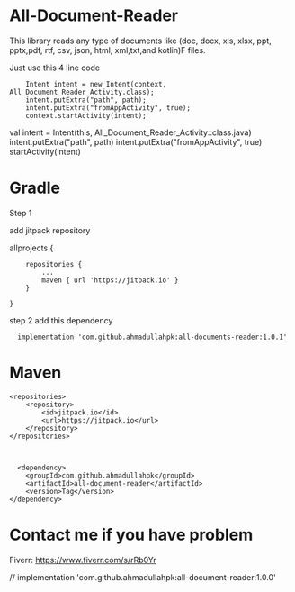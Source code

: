# All-Document-Reader

This library reads any type of documents like (doc, docx, xls, xlsx, ppt, pptx,pdf, rtf, csv, json, html, xml,txt,and kotlin)F files.

Just use this 4 line code

        Intent intent = new Intent(context, All_Document_Reader_Activity.class);
        intent.putExtra("path", path);
        intent.putExtra("fromAppActivity", true);
        context.startActivity(intent);

  val intent = Intent(this, All_Document_Reader_Activity::class.java)
        intent.putExtra("path", path)
        intent.putExtra("fromAppActivity", true)
        startActivity(intent)
	



# Gradle
Step 1

add jitpack repository 


allprojects {

		repositories {
			...
			maven { url 'https://jitpack.io' }
		}
  
	}
 


step 2
add this dependency 
	       
	  implementation 'com.github.ahmadullahpk:all-documents-reader:1.0.1'

  # Maven
	<repositories>
		<repository>
		    <id>jitpack.io</id>
		    <url>https://jitpack.io</url>
		</repository>
	</repositories>

 

      <dependency>
	    <groupId>com.github.ahmadullahpk</groupId>
	    <artifactId>all-document-reader</artifactId>
	    <version>Tag</version>
	</dependency>

 # Contact me if you have problem
Fiverr: https://www.fiverr.com/s/rRb0Yr


 



   // implementation 'com.github.ahmadullahpk:all-document-reader:1.0.0'
 
